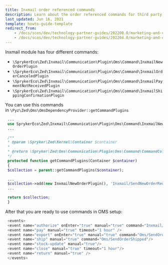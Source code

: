 ```yaml
---
title: Inxmail order referenced commands
description: Learn about the order referenced commands for third party Inxmail in your Spryker project.
last_updated: Jun 16, 2021
template: howto-guide-template
redirect_from:
    - /docs/scos/dev/technology-partner-guides/202200.0/marketing-and-conversion/customer-communication/inxmail/inxmail-order-referenced-commands.html
    - /docs/scos/dev/technology-partner-guides/202204.0/marketing-and-conversion/customer-communication/inxmail/inxmail-order-referenced-commands.html
---
```


Inxmail module has four different commands:

- `\SprykerEco\Zed\Inxmail\Communication\Plugin\Oms\Command\InxmailNewOrderPlugin`
- `\SprykerEco\Zed\Inxmail\Communication\Plugin\Oms\Command\InxmailOrderCanceledPlugin`
- `\SprykerEco\Zed\Inxmail\Communication\Plugin\Oms\Command\InxmailPaymentNotReceivedPlugin`
- `\SprykerEco\Zed\Inxmail\Communication\Plugin\Oms\Command\InxmailShippingConfirmationPlugin`

You can use this commands in `\Pyz\Zed\Oms\OmsDependencyProvider::getCommandPlugins`

```php
 ...
 use SprykerEco\Zed\Inxmail\Communication\Plugin\Oms\Command\InxmailNewOrderPlugin;
 ...

 /**
 * @param \Spryker\Zed\Kernel\Container $container
 *
 * @return \Spryker\Zed\Oms\Communication\Plugin\Oms\Command\CommandCollection
 */
 protected function getCommandPlugins(Container $container)
 {
 $collection = parent::getCommandPlugins($container);

 ...
 $collection->add(new InxmailNewOrderPlugin(), 'Inxmail/SendNewOrderRequest');
 ...

 return $collection;
 }
 ```

After that you are ready to use commands in OMS setup:

```php
 <events>
 <event name="authorize" onEnter="true" manual="true" command="Inxmail/SendNewOrderRequest"/>
 <event name="pay" manual="true" timeout="1 hour" />
 <event name="export" onEnter="true" manual="true" command="Oms/SendOrderConfirmation"/>
 <event name="ship" manual="true" command="Oms/SendOrderShipped"/>
 <event name="stock-update" manual="true"/>
 <event name="close" manual="true" timeout="1 hour"/>
 <event name="return" manual="true" />
 </events>
 ```
